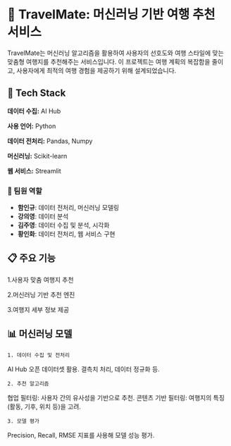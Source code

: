 
# 🧳 TravelMate: 머신러닝 기반 여행 추천 서비스

TravelMate는 머신러닝 알고리즘을 활용하여 사용자의 선호도와 여행 스타일에 맞는 맞춤형 여행지를 추천해주는 서비스입니다. 이 프로젝트는 여행 계획의 복잡함을 줄이고, 사용자에게 최적의 여행 경험을 제공하기 위해 설계되었습니다.


## 🚀 Tech Stack

**데이터 수집:** AI Hub

**사용 언어:** Python

**데이터 전처리:** Pandas, Numpy

**머신러닝:** Scikit-learn

**웹 서비스:** Streamlit




### 👥 팀원 역할
- **함인규**: 데이터 전처리, 머신러닝 모델링
- **강의영**: 데이터 분석
- **김주영**: 데이터 수집 및 분석, 시각화
- **황인화**: 데이터 전처리, 웹 서비스 구현


## 📋 주요 기능
1.사용자 맞춤 여행지 추천

2.머신러닝 기반 추천 엔진

3.여행지 세부 정보 제공
## 📊 머신러닝 모델
    1. 데이터 수집 및 전처리
AI Hub 오픈 데이터셋 활용.
결측치 처리, 데이터 정규화 등.

    2. 추천 알고리즘
협업 필터링: 사용자 간의 유사성을 기반으로 추천.
콘텐츠 기반 필터링: 여행지의 특징(활동, 기후, 위치 등)을 고려.

    3. 모델 평가
Precision, Recall, RMSE 지표를 사용해 모델 성능 평가.
